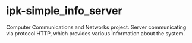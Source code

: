 # ipk-simple_info_server
Computer Communications and Networks project. Server communicating via protocol HTTP, which provides various information about the system.
